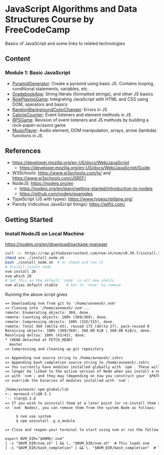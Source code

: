# JavaScript Algorithms and Data Structures Course by FreeCodeCamp

Basics of JavaScript and some links to related technologies

## Content

### Module 1: Basic JavaScript

- [PyramidGenerator](./PyramidGenerator/): Create a pyramid using basic JS. Contains looping, conditional statements, variables, etc.
- [GradebookApp](./GradebookApp/): String literals (formatted strings), and other JS basics
- [RolePlayingGame](./RolePlayingGame/): Integrating JavaScript with HTML and CSS using DOM, operators and basics
- [RandomBackgroundColorChanger](./RandomBackgroundColorChanger/): Errors in JS
- [CalorieCounter](./CalorieCounter/): Event listeners and element methods in JS
- [RPSGame](./RPSGame/): Revision of event listeners and JS methods by building a rock-paper-scissors game
- [MusicPlayer](./MusicPlayer/): Audio element, DOM manipulation, arrays, arrow (lambda) functions in JS

## References

- https://developer.mozilla.org/en-US/docs/Web/JavaScript
    - https://developer.mozilla.org/en-US/docs/Web/JavaScript/Guide
- W3Schools: https://www.w3schools.com/js/ and https://www.w3schools.com/JSREF/
- NodeJS: https://nodejs.org/en
    - https://nodejs.org/en/learn/getting-started/introduction-to-nodejs
    - https://github.com/nodejs/examples
- TypeScript (JS with types): https://www.typescriptlang.org/
- Parody (ridiculous JavaScript things): https://wtfjs.com/

## Getting Started

### Install NodeJS on Local Machine

https://nodejs.org/en/download/package-manager

```bash
curl -o- https://raw.githubusercontent.com/nvm-sh/nvm/v0.39.7/install.sh > install_node.sh
chmod u+x ./install_node.sh
bash ./install_node.sh  # or chmod and run it
# Install latest node
nvm install 20
nvm which 20
# Set this as the default `node` in all new shells
nvm alias default stable    # Set to 'none' to remove
```

Running the above script gives

```txt
=> Downloading nvm from git to '/home/avneesh/.nvm'
=> Cloning into '/home/avneesh/.nvm'...
remote: Enumerating objects: 369, done.
remote: Counting objects: 100% (369/369), done.
remote: Compressing objects: 100% (315/315), done.
remote: Total 369 (delta 43), reused 175 (delta 27), pack-reused 0
Receiving objects: 100% (369/369), 368.09 KiB | 560.00 KiB/s, done.
Resolving deltas: 100% (43/43), done.
* (HEAD detached at FETCH_HEAD)
  master
=> Compressing and cleaning up git repository

=> Appending nvm source string to /home/avneesh/.zshrc
=> Appending bash_completion source string to /home/avneesh/.zshrc
=> You currently have modules installed globally with `npm`. These will no
=> longer be linked to the active version of Node when you install a new node
=> with `nvm`; and they may (depending on how you construct your `$PATH`)
=> override the binaries of modules installed with `nvm`:

/home/avneesh/.npm-global/lib
+-- mermaid.cli@0.5.1
`-- tldr@3.3.8
=> If you wish to uninstall them at a later point (or re-install them under your
=> `nvm` Nodes), you can remove them from the system Node as follows:

     $ nvm use system
     $ npm uninstall -g a_module

=> Close and reopen your terminal to start using nvm or run the following to use it now:

export NVM_DIR="$HOME/.nvm"
[ -s "$NVM_DIR/nvm.sh" ] && \. "$NVM_DIR/nvm.sh"  # This loads nvm
[ -s "$NVM_DIR/bash_completion" ] && \. "$NVM_DIR/bash_completion"  # This loads nvm bash_completion
```
